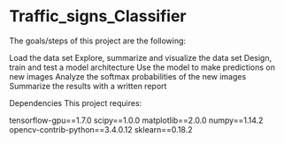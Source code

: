 # Traffic_signs_Classifier


The goals/steps of this project are the following:

Load the data set
Explore, summarize and visualize the data set
Design, train and test a model architecture
Use the model to make predictions on new images
Analyze the softmax probabilities of the new images
Summarize the results with a written report

Dependencies
This project requires:

tensorflow-gpu==1.7.0
scipy==1.0.0
matplotlib==2.0.0
numpy==1.14.2
opencv-contrib-python==3.4.0.12
sklearn==0.18.2
